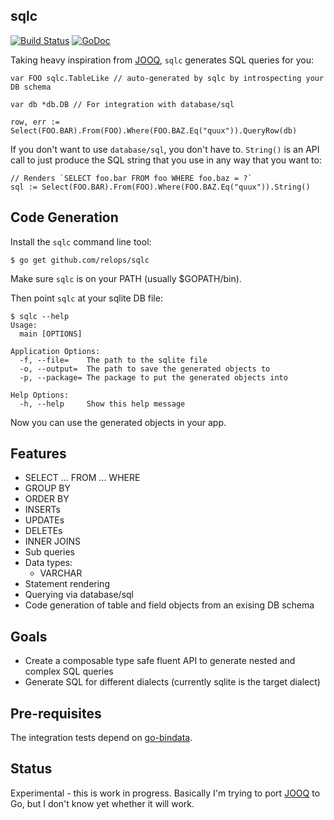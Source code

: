sqlc
----

[![Build Status](https://travis-ci.org/relops/sqlc.png?branch=master)](https://travis-ci.org/relops/sqlc)
[![GoDoc](http://godoc.org/_?status.png)](http://godoc.org/github.com/relops/sqlc)

Taking heavy inspiration from [JOOQ][], `sqlc` generates SQL queries for you:
	
	var FOO sqlc.TableLike // auto-generated by sqlc by introspecting your DB schema
	
	var db *db.DB // For integration with database/sql

	row, err := Select(FOO.BAR).From(FOO).Where(FOO.BAZ.Eq("quux")).QueryRow(db)

If you don't want to use `database/sql`, you don't have to. `String()` is an API call to just produce the SQL string that you use in any way that you want to:

	// Renders `SELECT foo.bar FROM foo WHERE foo.baz = ?`
	sql := Select(FOO.BAR).From(FOO).Where(FOO.BAZ.Eq("quux")).String()

Code Generation
---------------

Install the `sqlc` command line tool:

	$ go get github.com/relops/sqlc

Make sure `sqlc` is on your PATH (usually $GOPATH/bin).

Then point `sqlc` at your sqlite DB file:

	$ sqlc --help
	Usage:
	  main [OPTIONS]

	Application Options:
	  -f, --file=    The path to the sqlite file
	  -o, --output=  The path to save the generated objects to
	  -p, --package= The package to put the generated objects into

	Help Options:
	  -h, --help     Show this help message

Now you can use the generated objects in your app.

Features
--------

* SELECT ... FROM ... WHERE
* GROUP BY
* ORDER BY
* INSERTs
* UPDATEs
* DELETEs
* INNER JOINS
* Sub queries
* Data types:
  * VARCHAR
* Statement rendering
* Querying via database/sql
* Code generation of table and field objects from an exising DB schema

Goals
-----

* Create a composable type safe fluent API to generate nested and complex SQL queries
* Generate SQL for different dialects (currently sqlite is the target dialect)


Pre-requisites
--------------

The integration tests depend on [go-bindata](https://github.com/jteeuwen/go-bindata).

Status
------

Experimental - this is work in progress. Basically I'm trying to port [JOOQ][] to Go, but I don't know yet whether it will work.

[jooq]: http://jooq.org
